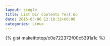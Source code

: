 ```yaml
---
layout: single                                                                                                              
title: List Dir Contents Test.Go                                                                                                                       
date: 2015-05-06 12:18:32+00:00                                                                                                                        
categories: Linux                                                                                                                
---                                                                                                                              
```


{% gist makeittotop/c0e722372f00c5391a1c %}                                                                                                           

